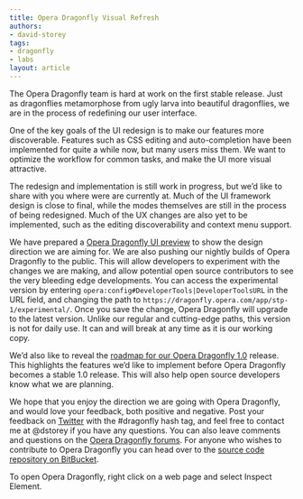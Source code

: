 ```yaml
---
title: Opera Dragonfly Visual Refresh
authors:
- david-storey
tags:
- dragonfly
- labs
layout: article
---
```


The Opera Dragonfly team is hard at work on the first stable release. Just as dragonflies metamorphose from ugly larva into beautiful dragonflies, we are in the process of redefining our user interface.

One of the key goals of the UI redesign is to make our features more discoverable. Features such as CSS editing and auto-completion have been implemented for quite a while now, but many users miss them. We want to optimize the workflow for common tasks, and make the UI more visual attractive.

The redesign and implementation is still work in progress, but we’d like to share with you where were are currently at. Much of the UI framework design is close to final, while the modes themselves are still in the process of being redesigned. Much of the UX changes are also yet to be implemented, such as the editing discoverability and context menu support.

We have prepared a [Opera Dragonfly UI preview][1] to show the design direction we are aiming for. We are also pushing our nightly builds of Opera Dragonfly to the public. This will allow developers to experiment with the changes we are making, and allow potential open source contributors to see the very bleeding edge developments. You can access the experimental version by entering `opera:config#DeveloperTools|DeveloperToolsURL` in the URL field, and changing the path to `https://dragonfly.opera.com/app/stp-1/experimental/`. Once you save the change, Opera Dragonfly will upgrade to the latest version. Unlike our regular and cutting-edge paths, this version is not for daily use. It can and will break at any time as it is our working copy.

[1]: http://people.opera.com/dstorey/dfl/

We’d also like to reveal the [roadmap for our Opera Dragonfly 1.0][2] release. This highlights the features we’d like to implement before Opera Dragonfly becomes a stable 1.0 release. This will also help open source developers know what we are planning.

[2]: http://people.opera.com/dstorey/dfl/dfl1-roadmap-public.html

We hope that you enjoy the direction we are going with Opera Dragonfly, and would love your feedback, both positive and negative. Post your feedback on [Twitter][3] with the #dragonfly hash tag, and feel free to contact me at @dstorey if you have any questions. You can also leave comments and questions on the [Opera Dragonfly forums][4]. For anyone who wishes to contribute to Opera Dragonfly you can head over to the [source code repository on BitBucket][5].

[3]: http://twitter.com/
[4]: http://my.opera.com/community/forums/forum.dml?id=11057
[5]: https://bitbucket.org/scope/dragonfly-stp-1

To open Opera Dragonfly, right click on a web page and select Inspect Element.